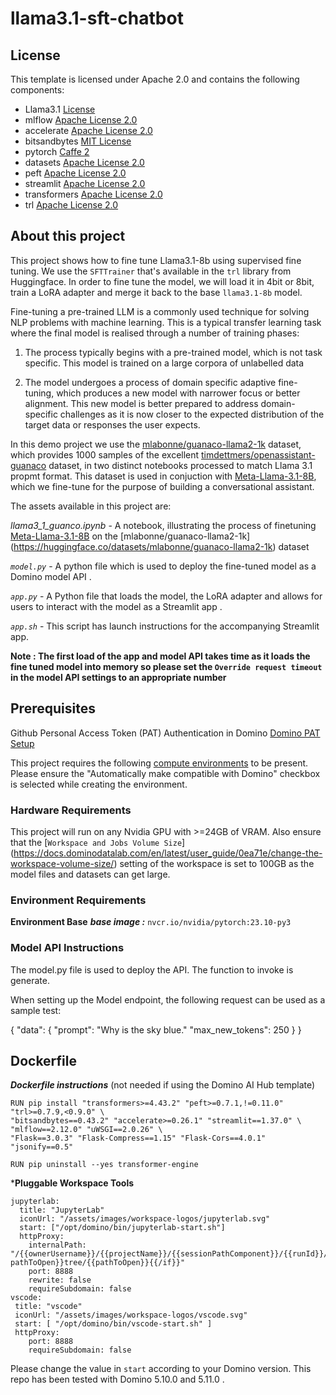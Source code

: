 
# llama3.1-sft-chatbot

## License
This template is licensed under Apache 2.0 and contains the following components: 
* Llama3.1 [License](https://ai.meta.com/llama/license/)
* mlflow [Apache License 2.0](https://github.com/mlflow/mlflow/blob/master/LICENSE.txt)
* accelerate [Apache License 2.0](https://github.com/huggingface/accelerate/blob/main/LICENSE)
* bitsandbytes [MIT License](https://github.com/TimDettmers/bitsandbytes/blob/main/LICENSE)
* pytorch [Caffe 2](https://github.com/pytorch/pytorch/blob/main/LICENSE)
* datasets [Apache License 2.0](https://github.com/huggingface/datasets/blob/main/LICENSE)
* peft [Apache License 2.0](https://github.com/huggingface/peft/blob/main/LICENSE)
* streamlit [Apache License 2.0](https://github.com/streamlit/streamlit/blob/develop/LICENSE)
* transformers [Apache License 2.0](https://github.com/huggingface/transformers/blob/main/LICENSE)
* trl [Apache License 2.0](https://github.com/huggingface/trl/blob/main/LICENSE)


## About this project
This project shows how to fine tune Llama3.1-8b using supervised fine tuning. We use the `SFTTrainer` that's available in the `trl` library from Huggingface. In order to fine tune the model, we will load it in 4bit or 8bit, train a LoRA adapter and merge it back to the base `llama3.1-8b` model.

Fine-tuning a pre-trained LLM is a commonly used technique for solving NLP problems with machine learning. This is a typical transfer learning task where the final model is realised through a number of training phases:

1. The process typically begins with a pre-trained model, which is not task specific. This model is trained on a large corpora of unlabelled data 

2. The model undergoes a process of domain specific adaptive fine-tuning, which produces a new model with narrower focus or better alignment. This new model is better prepared to address domain-specific challenges as it is now closer to the expected distribution of the target data or responses the user expects. 

In this demo project we use the [mlabonne/guanaco-llama2-1k](https://huggingface.co/datasets/mlabonne/guanaco-llama2-1k) dataset, which provides 1000 samples of the excellent [timdettmers/openassistant-guanaco](https://huggingface.co/datasets/timdettmers/openassistant-guanaco) dataset, in two distinct notebooks processed to match Llama 3.1 propmt format. This dataset is used in conjuction with [Meta-Llama-3.1-8B](https://huggingface.co/NousResearch/Meta-Llama-3.1-8B), which we fine-tune for the purpose of building a conversational assistant.

The assets available in this project are:

*llama3_1_guanco.ipynb* - A notebook, illustrating the process of finetuning [Meta-Llama-3.1-8B](https://huggingface.co/NousResearch/Meta-Llama-3.1-8B) on the [mlabonne/guanaco-llama2-1k] (https://huggingface.co/datasets/mlabonne/guanaco-llama2-1k) dataset


*`model.py`* - A python file which is used to deploy the fine-tuned model as a Domino model API .

*`app.py`* - A Python file that loads the model, the LoRA adapter and allows for users to interact with the model as a Streamlit app .

*`app.sh`* - This script has launch instructions for the accompanying Streamlit app.

**Note : The first load of the app and model API takes time as it loads the fine tuned model into memory so please set the `Override request timeout` in the model API settings to an appropriate number**

## Prerequisites

Github Personal Access Token (PAT) Authentication in Domino [Domino PAT Setup](https://docs.dominodatalab.com/en/latest/user_guide/314004/import-git-repositories/)


This project requires the following [compute environments](https://docs.dominodatalab.com/en/latest/user_guide/f51038/environments/) to be present. Please ensure the "Automatically make compatible with Domino" checkbox is selected while creating the environment.

### Hardware Requirements 

This project will run on any Nvidia GPU with >=24GB of VRAM. Also ensure that the [`Workspace and Jobs Volume Size`] (https://docs.dominodatalab.com/en/latest/user_guide/0ea71e/change-the-workspace-volume-size/) setting of the workspace is set to 100GB as the model files and datasets can get large.

### Environment Requirements

**Environment Base**
***base image :*** `nvcr.io/nvidia/pytorch:23.10-py3`

### Model API Instructions 
The model.py file is used to deploy the API. The function to invoke is generate. 


When setting up the Model endpoint, the following request can be used as a sample test: 

{
  "data": {
    "prompt": "Why is the sky blue."
    "max_new_tokens": 250
  }
}

## Dockerfile
***Dockerfile instructions*** (not needed if using the Domino AI Hub template)
```
RUN pip install "transformers>=4.43.2" "peft>=0.7.1,!=0.11.0" "trl>=0.7.9,<0.9.0" \
"bitsandbytes==0.43.2" "accelerate>=0.26.1" "streamlit==1.37.0" \
"mlflow==2.12.0" "uWSGI==2.0.26" \
"Flask==3.0.3" "Flask-Compress==1.15" "Flask-Cors==4.0.1" "jsonify==0.5"

RUN pip uninstall --yes transformer-engine

```
***Pluggable Workspace Tools** 
```
jupyterlab:
  title: "JupyterLab"
  iconUrl: "/assets/images/workspace-logos/jupyterlab.svg"
  start: ["/opt/domino/bin/jupyterlab-start.sh"]
  httpProxy:
    internalPath: "/{{ownerUsername}}/{{projectName}}/{{sessionPathComponent}}/{{runId}}/{{#if pathToOpen}}tree/{{pathToOpen}}{{/if}}"
    port: 8888
    rewrite: false
    requireSubdomain: false
vscode:
 title: "vscode"
 iconUrl: "/assets/images/workspace-logos/vscode.svg"
 start: [ "/opt/domino/bin/vscode-start.sh" ]
 httpProxy:
    port: 8888
    requireSubdomain: false
```
Please change the value in `start` according to your Domino version. This repo has been tested with Domino 5.10.0 and 5.11.0 .
